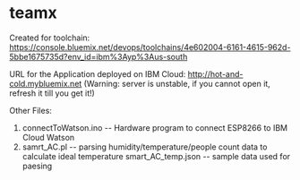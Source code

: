 # teamx
Created for toolchain: https://console.bluemix.net/devops/toolchains/4e602004-6161-4615-962d-5bbe1675735d?env_id=ibm%3Ayp%3Aus-south

URL for the Application deployed on IBM Cloud: http://hot-and-cold.mybluemix.net (Warning: server is unstable, if you cannot open it, refresh it till you get it!)


Other Files:

1. connectToWatson.ino -- Hardware program to connect ESP8266 to IBM Cloud Watson
2. samrt_AC.pl -- parsing humidity/temperature/people count data to calculate ideal temperature
   smart_AC_temp.json -- sample data used for paesing

